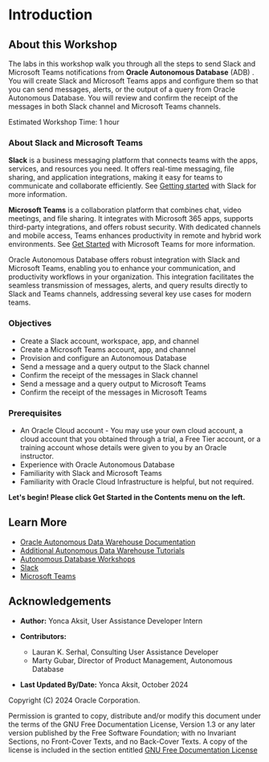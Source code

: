 # Introduction

## About this Workshop

The labs in this workshop walk you through all the steps to send Slack and Microsoft Teams notifications from **Oracle Autonomous Database** (ADB) . You will create Slack and Microsoft Teams apps and configure them so that you can send messages, alerts, or the output of a query from Oracle Autonomous Database. You will review and confirm the receipt of the messages in both Slack channel and Microsoft Teams channels.

Estimated Workshop Time: 1 hour

### About Slack and Microsoft Teams

**Slack** is a business messaging platform that connects teams with the apps, services, and resources you need. It offers real-time messaging, file sharing, and application integrations, making it easy for teams to communicate and collaborate efficiently. See [Getting started](https://slack.com/help/articles/360059928654-How-to-use-Slack--your-quick-start-guide) with Slack for more information.

**Microsoft Teams** is a collaboration platform that combines chat, video meetings, and file sharing. It integrates with Microsoft 365 apps, supports third-party integrations, and offers robust security. With dedicated channels and mobile access, Teams enhances productivity in remote and hybrid work environments. See [Get Started](https://support.microsoft.com/en-us/office/get-started-with-microsoft-teams-b98d533f-118e-4bae-bf44-3df2470c2b12) with Microsoft Teams for more information.

Oracle Autonomous Database offers robust integration with Slack and Microsoft Teams, enabling you to enhance your communication, and productivity workflows in your organization. This integration facilitates the seamless transmission of messages, alerts, and query results directly to Slack and Teams channels, addressing several key use cases for modern teams.

### Objectives

- Create a Slack account, workspace, app, and channel
- Create a Microsoft Teams account, app, and  channel
- Provision and configure an Autonomous Database
- Send a message and a query output to the Slack channel
- Confirm the receipt of the messages in Slack channel
- Send a message and a query output to Microsoft Teams
- Confirm the receipt of the messages in Microsoft Teams

### Prerequisites

- An Oracle Cloud account - You may use your own cloud account, a cloud account that you obtained through a trial, a Free Tier account, or a training account whose details were given to you by an Oracle instructor.
- Experience with Oracle Autonomous Database
- Familiarity with Slack and Microsoft Teams
- Familiarity with Oracle Cloud Infrastructure is helpful, but not required.

**Let's begin! Please click Get Started in the Contents menu on the left.**

## Learn More

- [Oracle Autonomous Data Warehouse Documentation](https://docs.oracle.com/en/cloud/paas/autonomous-data-warehouse-cloud/index.html)
- [Additional Autonomous Data Warehouse Tutorials](https://docs.oracle.com/en/cloud/paas/autonomous-database/serverless/adbsb/tutorials.html)
- [Autonomous Database Workshops](https://apexapps.oracle.com/pls/apex/dbpm/r/livelabs/livelabs-workshop-cards?p100_workshop_series=222)
- [Slack](https://slack.com/)
- [Microsoft Teams](https://www.microsoft.com/en-us/microsoft-teams/group-chat-software)

## Acknowledgements

+ **Author:** Yonca Aksit, User Assistance Developer Intern

+ **Contributors:**

    + Lauran K. Serhal, Consulting User Assistance Developer
    + Marty Gubar, Director of Product Management, Autonomous Database

+ **Last Updated By/Date:** Yonca Aksit, October 2024

Copyright (C) 2024 Oracle Corporation.

Permission is granted to copy, distribute and/or modify this document
under the terms of the GNU Free Documentation License, Version 1.3
or any later version published by the Free Software Foundation;
with no Invariant Sections, no Front-Cover Texts, and no Back-Cover Texts.
A copy of the license is included in the section entitled [GNU Free Documentation License](files/gnu-free-documentation-license.txt)
